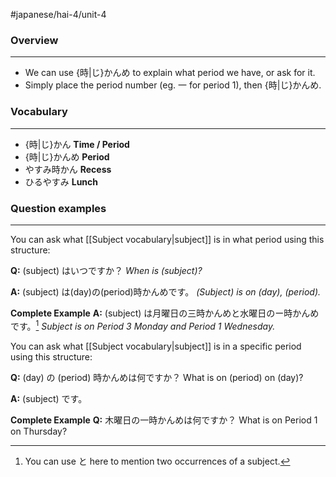 #japanese/hai-4/unit-4 

### Overview
---
- We can use {時|じ}かんめ to explain what period we have, or ask for it.
- Simply place the period number (eg. 一 for period 1), then {時|じ}かんめ.

### Vocabulary
---
- {時|じ}かん **Time / Period**
- {時|じ}かんめ **Period**
- やすみ時かん **Recess**
- ひるやすみ **Lunch**

### Question examples
---
You can ask what [[Subject vocabulary|subject]] is in what period using this structure:

**Q:** (subject) はいつですか？
*When is (subject)?*

**A:** (subject) は(day)の(period)時かんめです。
*(Subject) is on (day), (period).*


**Complete Example**
**A:** (subject) は月曜日の三時かんめと水曜日のー時かんめです。[^1]
*Subject is on Period 3 Monday and Period 1 Wednesday.*

[^1]: You can use と here to mention two occurrences of a subject. 


You can ask what [[Subject vocabulary|subject]] is in a specific period using this structure:

**Q:** (day) の (period) 時かんめは何ですか？
What is on (period) on (day)?

**A:** (subject) です。


**Complete Example**
**Q:** 木曜日の一時かんめは何ですか？
What is on Period 1 on Thursday?


